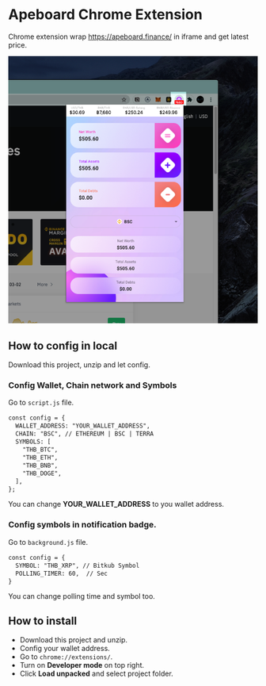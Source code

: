 # Apeboard Chrome Extension

Chrome extension wrap https://apeboard.finance/ in iframe and get latest price.

![Apeboard Chrome Extension](https://github.com/notjiam/apeboard-chrome-extension/blob/main/image.png?raw=true)

## How to config in local

Download this project, unzip and let config.

### Config Wallet, Chain network and Symbols 
Go to `script.js` file.
```
const config = {
  WALLET_ADDRESS: "YOUR_WALLET_ADDRESS",
  CHAIN: "BSC", // ETHEREUM | BSC | TERRA
  SYMBOLS: [
    "THB_BTC",
    "THB_ETH",
    "THB_BNB",
    "THB_DOGE",
  ],
};
```

You can change **YOUR_WALLET_ADDRESS** to you wallet address.

### Config symbols in notification badge.

Go to `background.js` file.

```
const config = {
  SYMBOL: "THB_XRP", // Bitkub Symbol
  POLLING_TIMER: 60,  // Sec
}
```
You can change polling time and symbol too.

## How to install
- Download this project and unzip.
- Config your wallet address.
- Go to `chrome://extensions/`.
- Turn on **Developer mode** on top right.
- Click **Load unpacked** and select project folder.
